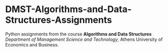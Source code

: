# DMST-Algorithms-and-Data-Structures-Assignments
 Python assignments from the  course **Algorithms and Data Structures** *Department of Management Science and Technology*, Athens University of Economics and Business. 

